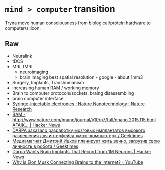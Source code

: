 # `mind > computer` transition
Tryna move human consciousness from biological/protein hardware to computer/silicon. 

## Raw
- Neuralink
- tDCS
- MRI, fMRI
    - neuroimaging
    - brain imaging best spatial resolution - google - about 1mm3
- Surgery, Implants, Transhumanism
- increasing human RAM / working memory
- Brain to computer protocols/sockets, braing disassembling
- brain computer interface
- [Syringe-injectable electronics : Nature Nanotechnology : Nature Research](http://www.nature.com/nnano/journal/v10/n7/full/nnano.2015.115.html?foxtrotcallback=true)
- [BAM - http://www.nature.com/nnano/journal/v10/n7/full/nnano.2015.115.html AFAIK... | Hacker News](https://news.ycombinator.com/item?id=13972989)
- [DARPA заказало разработку мозговых имплантатов высокого разрешения для интерфейса «мозг-компьютер» / Geektimes](https://geektimes.ru/post/290983/)
- [Медиамагнат Дмитрий Ицков планирует жить вечно, загрузив свою личность в робота / Geektimes](https://geektimes.ru/post/272674/)
- [Darpa Wants Brain Implants That Record from 1M Neurons | Hacker News](https://news.ycombinator.com/item?id=14736254)
- [Why is Elon Musk Connecting Brains to the Internet? - YouTube](https://www.youtube.com/watch?v=5YxzWnbqaJI)
